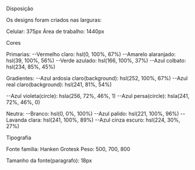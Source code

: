 Disposição

Os designs foram criados nas larguras:

Celular: 375px
Área de trabalho: 1440px

Cores

Primarias:
--Vermelho claro: hsl(0, 100%, 67%)
--Amarelo alaranjado: hsl(39, 100%, 56%)
--Verde azulado: hsl(166, 100%, 37%)
--Azul colbato: hsl(234, 85%, 45%)

Gradientes:
--Azul ardosia claro(background): hsl(252, 100%, 67%)
--Azul real claro(background): hsl(241, 81%, 54%)

--Azul violeta(circle): hsla(256, 72%, 46%, 1)
--Azul persa(circle): hsla(241, 72%, 46%, 0)

Neutra:
--Branco: hsl(0, 0%, 100%)
--Azul palido: hsl(221, 100%, 96%)
--Lavanda clara: hsl(241, 100%, 89%)
--Azul cinza escuro: hsl(224, 30%, 27%)

Tipografia

Fonte familia: Hanken Grotesk
Peso: 500, 700, 800

Tamanho da fonte(paragrafo): 18px